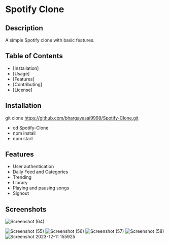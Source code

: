 # Spotify Clone

## Description

A simple Spotify clone with basic features.

## Table of Contents

- [Installation]
- [Usage]
- [Features]
- [Contributing]
- [License]

## Installation

git clone https://github.com/bhargavasai9999/Spotify-Clone.git
- cd Spotify-Clone
- npm install
- npm start

## Features

- User authentication
- Daily Feed and Categories
- Trending
- Library 
- Playing and pausing songs
- Signout
## Screenshots
![Screenshot (64)](https://github.com/bhargavasai9999/Spotify-Clone/assets/85823759/0586d327-fde0-4188-910f-52ca4859cf5c)

![Screenshot (55)](https://github.com/bhargavasai9999/Spotify-Clone/assets/85823759/e28b5796-5422-4771-9863-01ba7b8ab0c7)
![Screenshot (56)](https://github.com/bhargavasai9999/Spotify-Clone/assets/85823759/d1d39a1e-e2a4-47a6-8f8b-f1ba49808758)
![Screenshot (57)](https://github.com/bhargavasai9999/Spotify-Clone/assets/85823759/8fed0e38-2f2f-4984-8ce1-c017f735ffc0)
![Screenshot (58)](https://github.com/bhargavasai9999/Spotify-Clone/assets/85823759/14042fe3-ad1b-436e-a759-d4616e642e7d)
![Screenshot 2023-12-11 155925](https://github.com/bhargavasai9999/Spotify-Clone/assets/85823759/a99a8e32-57b9-4528-a78b-900d620d0662)
